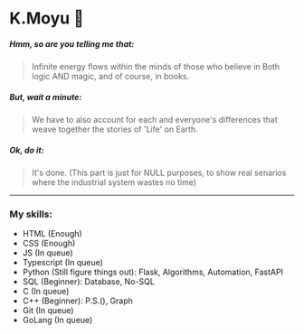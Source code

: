 # K.Moyu 🧩

##### Hmm, so are you telling me that:

> Infinite energy flows within the minds of those who believe in Both logic AND magic, and of course, in books.

##### But, wait a minute:

> We have to also account for each and everyone's differences that weave together the stories of 'Life' on Earth.

##### Ok, do it:

> It's done. (This part is just for NULL purposes, to show real senarios where the industrial system wastes no time)

---

### My skills:

- HTML (Enough)
- CSS (Enough)
- JS (In queue)
- Typescript (In queue)
- Python (Still figure things out): Flask, Algorithms, Automation, FastAPI
- SQL (Beginner): Database, No-SQL
- C (In queue)
- C++ (Beginner): P.S.(), Graph 
- Git (In queue)
- GoLang (In queue)
